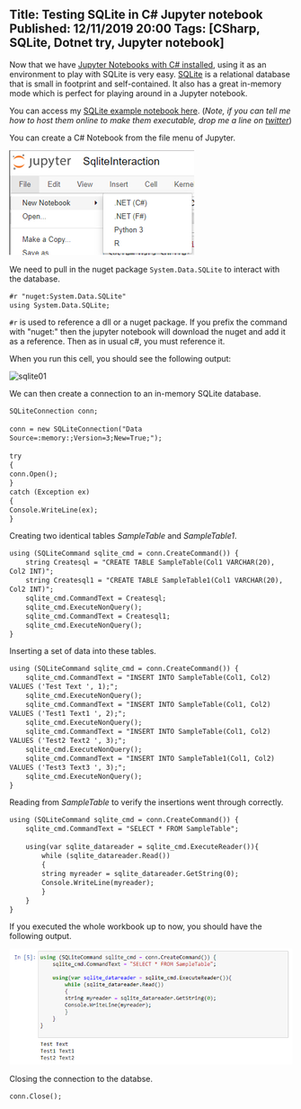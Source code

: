Title: Testing SQLite in C# Jupyter notebook
Published: 12/11/2019 20:00
Tags: [CSharp, SQLite, Dotnet try, Jupyter notebook] 
---

Now that we have [Jupyter Notebooks with C# installed](/posts/jupyter-notebook-csharp-r), using it as an environment to play with SQLite is very easy. [SQLite](https://www.sqlite.org/index.html) is a relational database that is small in footprint and self-contained. It also has a great in-memory mode which is perfect for playing around in a Jupyter notebook. 

You can access my [SQLite example notebook here](https://github.com/ewinnington/noteb/blob/master/SqliteInteraction.ipynb). (*Note, if you can tell me how to host them online to make them executable, drop me a line on [twitter](https://twitter.com/ThrowATwit)*) 

You can create a C# Notebook from the file menu of Jupyter. 

![new-notebook](/posts/images/jupyter-notebook-csharp-r/new-notebook.png)

We need to pull in the nuget package ```System.Data.SQLite``` to interact with the database. 

```CSharp
#r "nuget:System.Data.SQLite"
using System.Data.SQLite;
```

```#r``` is used to reference a dll or a nuget package. If you prefix the command with "nuget:" then the jupyter notebook will download the nuget and add it as a reference. Then as in usual c#, you must reference it.

When you run this cell, you should see the following output: 

![sqlite01](/posts/images/jupyter-notebook-csharp-r/sqlite01.png)

We can then create a connection to an in-memory SQLite database. 
```CSharp
SQLiteConnection conn;

conn = new SQLiteConnection("Data Source=:memory:;Version=3;New=True;");

try
{
conn.Open();
}
catch (Exception ex)
{
Console.WriteLine(ex); 
}
```

Creating two identical tables *SampleTable* and *SampleTable1*. 
```
using (SQLiteCommand sqlite_cmd = conn.CreateCommand()) {
    string Createsql = "CREATE TABLE SampleTable(Col1 VARCHAR(20), Col2 INT)";
    string Createsql1 = "CREATE TABLE SampleTable1(Col1 VARCHAR(20), Col2 INT)";
    sqlite_cmd.CommandText = Createsql;
    sqlite_cmd.ExecuteNonQuery();
    sqlite_cmd.CommandText = Createsql1;
    sqlite_cmd.ExecuteNonQuery();
}
```

Inserting a set of data into these tables. 
```
using (SQLiteCommand sqlite_cmd = conn.CreateCommand()) {
    sqlite_cmd.CommandText = "INSERT INTO SampleTable(Col1, Col2) VALUES ('Test Text ', 1);";
    sqlite_cmd.ExecuteNonQuery();
    sqlite_cmd.CommandText = "INSERT INTO SampleTable(Col1, Col2) VALUES ('Test1 Text1 ', 2);";
    sqlite_cmd.ExecuteNonQuery();
    sqlite_cmd.CommandText = "INSERT INTO SampleTable(Col1, Col2) VALUES ('Test2 Text2 ', 3);";
    sqlite_cmd.ExecuteNonQuery();
    sqlite_cmd.CommandText = "INSERT INTO SampleTable1(Col1, Col2) VALUES ('Test3 Text3 ', 3);";
    sqlite_cmd.ExecuteNonQuery();
}
```

Reading from *SampleTable* to verify the insertions went through correctly. 
```
using (SQLiteCommand sqlite_cmd = conn.CreateCommand()) {
    sqlite_cmd.CommandText = "SELECT * FROM SampleTable";

    using(var sqlite_datareader = sqlite_cmd.ExecuteReader()){
        while (sqlite_datareader.Read())
        {
        string myreader = sqlite_datareader.GetString(0);
        Console.WriteLine(myreader);
        }
    }
}
```

If you executed the whole workbook up to now, you should have the following output. 

![sqlite05](/posts/images/jupyter-notebook-csharp-r/sqlite05.png)

Closing the connection to the databse.
```
conn.Close();
```

